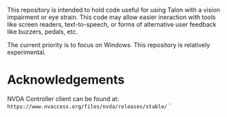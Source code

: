 This repository is intended to hold code useful for using Talon with a vision impairment or eye strain. This code may allow easier ineraction with tools like screen readers, text-to-speech, or forms of alternative user feedback like buzzers, pedals, etc.

The current priority is to focus on Windows. This repository is relatively experimental.

# Acknowledgements

NVDA Controller client can be found at: `https://www.nvaccess.org/files/nvda/releases/stable/` `
